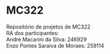 # MC322
Repositório de projetos de MC322<br />
RA dos participantes:<br />
André Macarini da Silva: 246929<br />
Enzo Pontes Saraiva de Moraes: 259114
